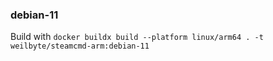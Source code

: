 ### debian-11

Build with `docker buildx build --platform linux/arm64 . -t weilbyte/steamcmd-arm:debian-11`